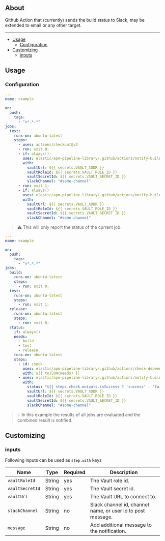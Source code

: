 ## About

Github Action that (currently) sends the build status to Slack, may be extended to email
or any other target.
___

* [Usage](#usage)
  * [Configuration](#configuration)
* [Customizing](#customizing)
  * [inputs](#inputs)

## Usage

### Configuration

```yaml
---
name: example

on:
  push:
    tags:
      - "v*.*.*"
jobs:
  test:
    runs-on: ubuntu-latest
    steps:
      - uses: actions/checkout@v3
      - run: exit 0;
      - if: always()
        uses: elastic/apm-pipeline-library/.github/actions/notify-build-status@current
        with:
          vaultUrl: ${{ secrets.VAULT_ADDR }}
          vaultRoleId: ${{ secrets.VAULT_ROLE_ID }}
          vaultSecretId: ${{ secrets.VAULT_SECRET_ID }}
          slackChannel: "#some-channel"
      - run: exit 1;
      - if: always()
        uses: elastic/apm-pipeline-library/.github/actions/notify-build-status@current
        with:
          vaultUrl: ${{ secrets.VAULT_ADDR }}
          vaultRoleId: ${{ secrets.VAULT_ROLE_ID }}
          vaultSecretId: ${{ secrets.VAULT_SECRET_ID }}
          slackChannel: "#some-channel"


```
> ⚠️ This will only report the status of the current job.

```yaml
---
name: example

on:
  push:
    tags:
      - "v*.*.*"
jobs:
  build:
    runs-on: ubuntu-latest
    steps:
      - run: exit 0;
  test:
    runs-on: ubuntu-latest
    steps:
      - run: exit 1;
  release:
    runs-on: ubuntu-latest
    steps:
      - run: exit 0;
  status:
    if: always()
    needs:
      - build
      - test
      - release
    runs-on: ubuntu-latest
    steps:
      - id: check
        uses: elastic/apm-pipeline-library/.github/actions/check-dependent-jobs@current
        with: ${{ toJSON(needs) }}
      - uses: elastic/apm-pipeline-library/.github/actions/notify-build-status@current
        with:
          status: "${{ steps.check.outputs.isSuccess ? 'success' : 'failure' }}"
          vaultUrl: ${{ secrets.VAULT_ADDR }}
          vaultRoleId: ${{ secrets.VAULT_ROLE_ID }}
          vaultSecretId: ${{ secrets.VAULT_SECRET_ID }}
          slackChannel: "#some-channel"
```
> 💡 In this example the results of all jobs are evaluated and the combined result is notified.

## Customizing

### inputs

Following inputs can be used as `step.with` keys

| Name            | Type     | Required | Description                                                   |
|-----------------|----------|----------|---------------------------------------------------------------|
| `vaultRoleId`   | String   | yes      | The Vault role id.                                            |
| `vaultSecretId` | String   | yes      | The Vault secret id.                                          |
| `vaultUrl`      | String   | yes      | The Vault URL to connect to.                                  |
| `slackChannel`  | String   | no       | Slack channel id, channel name, or user id to post message.   |
| `message`       | String   | no       | Add additional message to the notification.                   |
